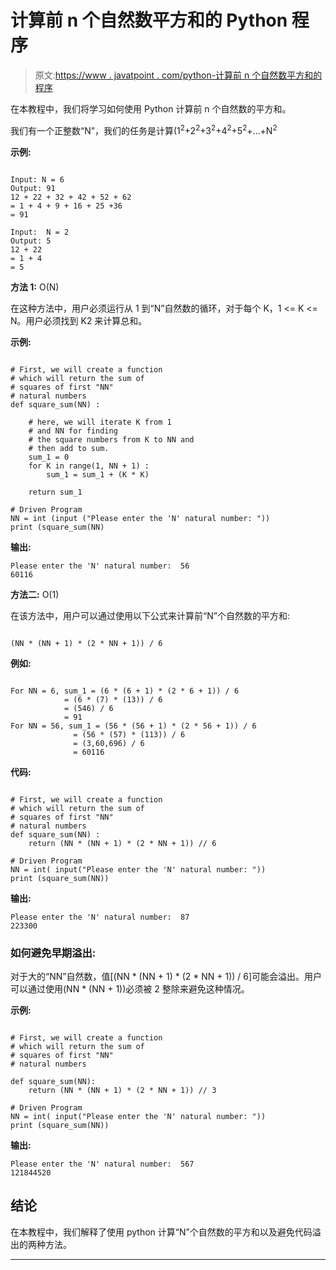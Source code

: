 # 计算前 n 个自然数平方和的 Python 程序

> 原文:[https://www . javatpoint . com/python-计算前 n 个自然数平方和的程序](https://www.javatpoint.com/python-program-for-calculating-sum-of-squares-of-first-n-natural-numbers)

在本教程中，我们将学习如何使用 Python 计算前 n 个自然数的平方和。

我们有一个正整数“N”，我们的任务是计算(1<sup>2</sup>+2<sup>2</sup>+3<sup>2</sup>+4<sup>2</sup>+5<sup>2</sup>+…+N<sup>2</sup>

**示例:**

```

Input: N = 6
Output: 91 
12 + 22 + 32 + 42 + 52 + 62 
= 1 + 4 + 9 + 16 + 25 +36
= 91

Input:  N = 2
Output: 5
12 + 22
= 1 + 4
= 5

```

**方法 1:** O(N)

在这种方法中，用户必须运行从 1 到“N”自然数的循环，对于每个 K，1 <= K <= N。用户必须找到 K2 来计算总和。

**示例:**

```

# First, we will create a function 
# which will return the sum of
# squares of first "NN"
# natural numbers
def square_sum(NN) :

    # here, we will iterate K from 1 
    # and NN for finding 
    # the square numbers from K to NN and
    # then add to sum.
    sum_1 = 0
    for K in range(1, NN + 1) :
        sum_1 = sum_1 + (K * K)

    return sum_1

# Driven Program
NN = int (input ("Please enter the 'N' natural number: "))
print (square_sum(NN)

```

**输出:**

```
Please enter the 'N' natural number:  56
60116

```

**方法二:** O(1)

在该方法中，用户可以通过使用以下公式来计算前“N”个自然数的平方和:

```

(NN * (NN + 1) * (2 * NN + 1)) / 6

```

**例如:**

```

For NN = 6, sum_1 = (6 * (6 + 1) * (2 * 6 + 1)) / 6
			= (6 * (7) * (13)) / 6
			= (546) / 6
			= 91
For NN = 56, sum_1 = (56 * (56 + 1) * (2 * 56 + 1)) / 6
			  = (56 * (57) * (113)) / 6
			  = (3,60,696) / 6
			  = 60116

```

**代码:**

```

# First, we will create a function 
# which will return the sum of
# squares of first "NN"
# natural numbers
def square_sum(NN) :
    return (NN * (NN + 1) * (2 * NN + 1)) // 6

# Driven Program
NN = int( input("Please enter the 'N' natural number: "))
print (square_sum(NN))

```

**输出:**

```
Please enter the 'N' natural number:  87
223300

```

### 如何避免早期溢出:

对于大的“NN”自然数，值[(NN * (NN + 1) * (2 * NN + 1)) / 6]可能会溢出。用户可以通过使用(NN * (NN + 1))必须被 2 整除来避免这种情况。

**示例:**

```

# First, we will create a function 
# which will return the sum of
# squares of first "NN"
# natural numbers

def square_sum(NN):
    return (NN * (NN + 1) * (2 * NN + 1)) // 3

# Driven Program
NN = int( input("Please enter the 'N' natural number: "))
print (square_sum(NN))

```

**输出:**

```
Please enter the 'N' natural number:  567
121844520

```

## 结论

在本教程中，我们解释了使用 python 计算“N”个自然数的平方和以及避免代码溢出的两种方法。

* * *